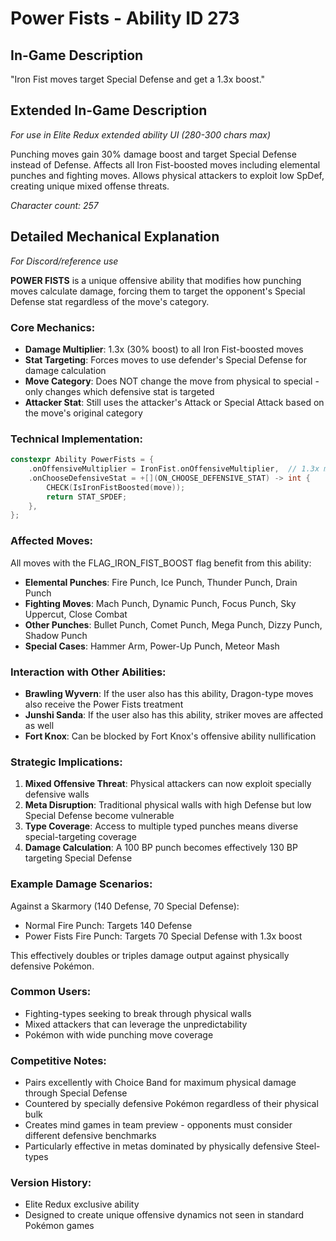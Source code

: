 # Power Fists - Ability ID 273

## In-Game Description
"Iron Fist moves target Special Defense and get a 1.3x boost."

## Extended In-Game Description
*For use in Elite Redux extended ability UI (280-300 chars max)*

Punching moves gain 30% damage boost and target Special Defense instead of Defense. Affects all Iron Fist-boosted moves including elemental punches and fighting moves. Allows physical attackers to exploit low SpDef, creating unique mixed offense threats.

*Character count: 257*

## Detailed Mechanical Explanation
*For Discord/reference use*

**POWER FISTS** is a unique offensive ability that modifies how punching moves calculate damage, forcing them to target the opponent's Special Defense stat regardless of the move's category.

### Core Mechanics:
- **Damage Multiplier**: 1.3x (30% boost) to all Iron Fist-boosted moves
- **Stat Targeting**: Forces moves to use defender's Special Defense for damage calculation
- **Move Category**: Does NOT change the move from physical to special - only changes which defensive stat is targeted
- **Attacker Stat**: Still uses the attacker's Attack or Special Attack based on the move's original category

### Technical Implementation:
```c
constexpr Ability PowerFists = {
    .onOffensiveMultiplier = IronFist.onOffensiveMultiplier,  // 1.3x multiplier
    .onChooseDefensiveStat = +[](ON_CHOOSE_DEFENSIVE_STAT) -> int {
        CHECK(IsIronFistBoosted(move));
        return STAT_SPDEF;
    },
};
```

### Affected Moves:
All moves with the FLAG_IRON_FIST_BOOST flag benefit from this ability:
- **Elemental Punches**: Fire Punch, Ice Punch, Thunder Punch, Drain Punch
- **Fighting Moves**: Mach Punch, Dynamic Punch, Focus Punch, Sky Uppercut, Close Combat
- **Other Punches**: Bullet Punch, Comet Punch, Mega Punch, Dizzy Punch, Shadow Punch
- **Special Cases**: Hammer Arm, Power-Up Punch, Meteor Mash

### Interaction with Other Abilities:
- **Brawling Wyvern**: If the user also has this ability, Dragon-type moves also receive the Power Fists treatment
- **Junshi Sanda**: If the user also has this ability, striker moves are affected as well
- **Fort Knox**: Can be blocked by Fort Knox's offensive ability nullification

### Strategic Implications:
1. **Mixed Offensive Threat**: Physical attackers can now exploit specially defensive walls
2. **Meta Disruption**: Traditional physical walls with high Defense but low Special Defense become vulnerable
3. **Type Coverage**: Access to multiple typed punches means diverse special-targeting coverage
4. **Damage Calculation**: A 100 BP punch becomes effectively 130 BP targeting Special Defense

### Example Damage Scenarios:
Against a Skarmory (140 Defense, 70 Special Defense):
- Normal Fire Punch: Targets 140 Defense
- Power Fists Fire Punch: Targets 70 Special Defense with 1.3x boost

This effectively doubles or triples damage output against physically defensive Pokémon.

### Common Users:
- Fighting-types seeking to break through physical walls
- Mixed attackers that can leverage the unpredictability
- Pokémon with wide punching move coverage

### Competitive Notes:
- Pairs excellently with Choice Band for maximum physical damage through Special Defense
- Countered by specially defensive Pokémon regardless of their physical bulk
- Creates mind games in team preview - opponents must consider different defensive benchmarks
- Particularly effective in metas dominated by physically defensive Steel-types

### Version History:
- Elite Redux exclusive ability
- Designed to create unique offensive dynamics not seen in standard Pokémon games